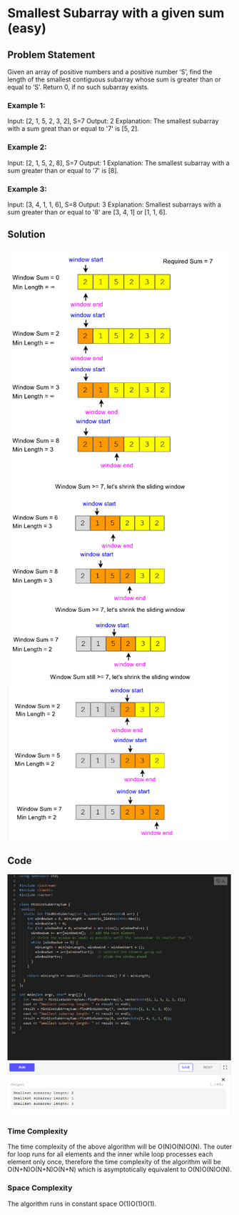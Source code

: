 # Smallest Subarray with a given sum (easy)

## Problem Statement

Given an array of positive numbers and a positive number ‘S’, find the length of the smallest contiguous subarray whose sum is greater than or equal to ‘S’. Return 0, if no such subarray exists.

### Example 1:

Input: [2, 1, 5, 2, 3, 2], S=7 
Output: 2
Explanation: The smallest subarray with a sum great than or equal to '7' is [5, 2].

### Example 2:

Input: [2, 1, 5, 2, 8], S=7 
Output: 1
Explanation: The smallest subarray with a sum greater than or equal to '7' is [8].

### Example 3:

Input: [3, 4, 1, 1, 6], S=8 
Output: 3
Explanation: Smallest subarrays with a sum greater than or equal to '8' are [3, 4, 1] or [1, 1, 6].


## Solution

![](assets/7.PNG)
![](assets/8.PNG)
![](assets/9.PNG)

## Code

![](assets/10.PNG)


### Time Complexity 

The time complexity of the above algorithm will be O(N)O(N)O(N). The outer for loop runs for all elements and the inner while loop processes each element only once, therefore the time complexity of the algorithm will be O(N+N)O(N+N)O(N+N) which is asymptotically equivalent to O(N)O(N)O(N).

### Space Complexity

The algorithm runs in constant space O(1)O(1)O(1).
